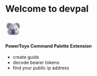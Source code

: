 # Welcome to devpal

![devpal logo](devpal/Assets/StoreLogo.scale-100.png)

#### PowerToys Command Palette Extension

- create guids
- decode bearer tokens
- find your public ip address